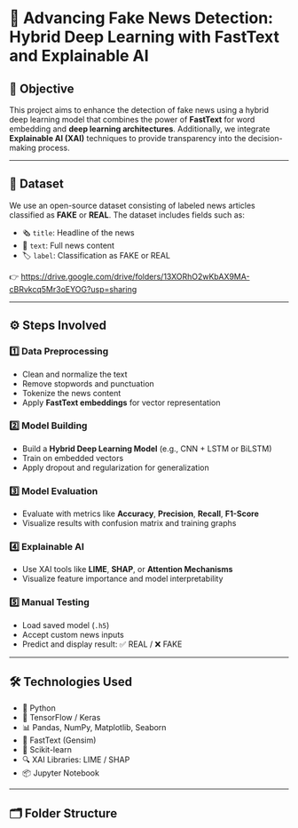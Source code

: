 # 📰 Advancing Fake News Detection: Hybrid Deep Learning with FastText and Explainable AI

## 🎯 Objective
This project aims to enhance the detection of fake news using a hybrid deep learning model that combines the power of **FastText** for word embedding and **deep learning architectures**. Additionally, we integrate **Explainable AI (XAI)** techniques to provide transparency into the decision-making process.

---

## 📂 Dataset
We use an open-source dataset consisting of labeled news articles classified as **FAKE** or **REAL**. The dataset includes fields such as:
- 🗞️ `title`: Headline of the news
- 📜 `text`: Full news content
- 🏷️ `label`: Classification as FAKE or REAL

👉 https://drive.google.com/drive/folders/13XORhO2wKbAX9MA-cBRvkcq5Mr3oEYOG?usp=sharing

---

## ⚙️ Steps Involved

### 1️⃣ Data Preprocessing
- Clean and normalize the text
- Remove stopwords and punctuation
- Tokenize the news content
- Apply **FastText embeddings** for vector representation

### 2️⃣ Model Building
- Build a **Hybrid Deep Learning Model** (e.g., CNN + LSTM or BiLSTM)
- Train on embedded vectors
- Apply dropout and regularization for generalization

### 3️⃣ Model Evaluation
- Evaluate with metrics like **Accuracy**, **Precision**, **Recall**, **F1-Score**
- Visualize results with confusion matrix and training graphs

### 4️⃣ Explainable AI
- Use XAI tools like **LIME**, **SHAP**, or **Attention Mechanisms**
- Visualize feature importance and model interpretability

### 5️⃣ Manual Testing
- Load saved model (`.h5`)
- Accept custom news inputs
- Predict and display result: ✅ REAL / ❌ FAKE

---

## 🛠️ Technologies Used
- 🐍 Python
- 🤖 TensorFlow / Keras
- 📊 Pandas, NumPy, Matplotlib, Seaborn
- 🧠 FastText (Gensim)
- 🧪 Scikit-learn
- 🔍 XAI Libraries: LIME / SHAP
- 📦 Jupyter Notebook

---

## 🗂️ Folder Structure
